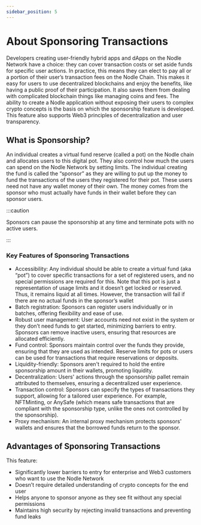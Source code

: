 ```yaml
---
sidebar_position: 5
---
```


# About Sponsoring Transactions
Developers creating user-friendly hybrid apps and dApps on the Nodle Network have a choice: they can cover transaction costs or set aside funds for specific user actions. In practice, this means they can elect to pay all or a portion of their user’s transaction fees on the Nodle Chain.
This makes it easy for users to use decentralized blockchains and enjoy the benefits, like having a public proof of their participation. It also saves them from dealing with complicated blockchain things like managing coins and fees.
The ability to create a Nodle application without exposing their users to complex crypto concepts is the basis on which the sponsorship feature is developed. This feature also supports Web3 principles of decentralization and user transparency. 


## What is Sponsorship?
An individual creates a virtual fund reserve (called a pot) on the Nodle chain and allocates users to this digital pot. They also control how much the users can spend on the Nodle Network by setting limits. 
The individual creating the fund is called the “sponsor”  as they are willing to put up the money to fund the transactions of the users they registered for their pot. These users need not have any wallet money of their own. The money comes from the sponsor who must actually have funds in their wallet before they can sponsor users.

:::caution

Sponsors can pause the sponsorship at any time and terminate pots with no active users.

:::

### Key Features of Sponsoring Transactions
- Accessibility: Any individual should be able to create a virtual fund (aka “pot”) to cover specific transactions for a set of registered users, and no special permissions are required for this. Note that this pot is just a representation of usage limits and it doesn’t get locked or reserved. Thus, it remains liquid at all times. However, the transaction will fail if there are no actual funds in the sponsor’s wallet
- Batch registration: Sponsors can register users individually or in batches, offering flexibility and ease of use.
- Robust user management: User accounts need not exist in the system or they don’t need funds to get started, minimizing barriers to entry. Sponsors can remove inactive users, ensuring that resources are allocated efficiently. 
- Fund control: Sponsors maintain control over the funds they provide, ensuring that they are used as intended. Reserve limits for pots or users can be used for transactions that require reservations or deposits. 
- Liquidity-friendly: Sponsors aren't required to hold the entire sponsorship amount in their wallets, promoting liquidity.
- Decentralization: Users' actions through the sponsorship pallet remain attributed to themselves, ensuring a decentralized user experience.
- Transaction control: Sponsors can specify the types of transactions they support, allowing for a tailored user experience. For example, NFTMinting, or AnySafe (which means safe transactions that are compliant with the sponsorship type, unlike the ones not controlled by the sponsorship).
- Proxy mechanism: An internal proxy mechanism protects sponsors' wallets and ensures that the borrowed funds return to the sponsor. 

## Advantages of Sponsoring Transactions
This feature:
- Significantly lower barriers to entry for enterprise and Web3 customers who want to use the Nodle Network 
- Doesn’t require detailed understanding of crypto concepts for the end user
- Helps anyone to sponsor anyone as they see fit without any special permissions
- Maintains high security by rejecting invalid transactions and preventing fund leaks
